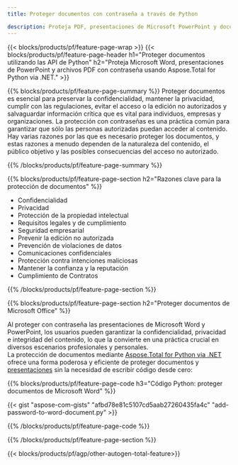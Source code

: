```yaml
---
title: Proteger documentos con contraseña a través de Python 

description: Proteja PDF, presentaciones de Microsoft PowerPoint y documentos de Word a través de su aplicación Python. Aplicar contraseña con facilidad.
---
```


{{< blocks/products/pf/feature-page-wrap >}}
{{< blocks/products/pf/feature-page-header h1="Proteger documentos utilizando las API de Python" h2="Proteja Microsoft Word, presentaciones de PowerPoint y archivos PDF con contraseña usando Aspose.Total for Python via .NET." >}}

{{% blocks/products/pf/feature-page-summary %}}
Proteger documentos es esencial para preservar la confidencialidad, mantener la privacidad, cumplir con las regulaciones, evitar el acceso o la edición no autorizados y salvaguardar información crítica que es vital para individuos, empresas y organizaciones. La protección con contraseñas es una práctica común para garantizar que sólo las personas autorizadas puedan acceder al contenido. Hay varias razones por las que es necesario proteger los documentos, y estas razones a menudo dependen de la naturaleza del contenido, el público objetivo y las posibles consecuencias del acceso no autorizado. 

{{% /blocks/products/pf/feature-page-summary  %}}

{{% blocks/products/pf/feature-page-section  h2="Razones clave para la protección de documentos" %}}

- Confidencialidad 
- Privacidad 
- Protección de la propiedad intelectual 
- Requisitos legales y de cumplimiento
- Seguridad empresarial 
- Prevenir la edición no autorizada 
- Prevención de violaciones de datos 
- Comunicaciones confidenciales 
- Protección contra intenciones maliciosas 
- Mantener la confianza y la reputación 
- Cumplimiento de Contratos 

{{% /blocks/products/pf/feature-page-section %}}

{{% blocks/products/pf/feature-page-section  h2="Proteger documentos de Microsoft Office" %}}

Al proteger con contraseña las presentaciones de Microsoft Word y PowerPoint, los usuarios pueden garantizar la confidencialidad, privacidad e integridad del contenido, lo que la convierte en una práctica crucial en diversos escenarios profesionales y personales.<br />
La protección de documentos mediante [Aspose.Total for Python via .NET](https://products.aspose.com/total/python-net/) ofrece una forma poderosa y eficiente de proteger documentos y [presentaciones](https://products.aspose.com/total/es/python-net/protect/powerpoint/) sin la necesidad de escribir código desde cero:<br />

{{% blocks/products/pf/feature-page-code h3="Código Python: proteger documentos de Microsoft Word" %}}

{{< gist "aspose-com-gists" "afbd78e81c5107cd5aab27260435fa4c" "add-password-to-word-document.py" >}}

{{% /blocks/products/pf/feature-page-code  %}}

{{% /blocks/products/pf/feature-page-section %}}

{{< blocks/products/pf/agp/other-autogen-total-feature>}}